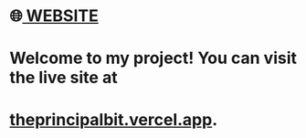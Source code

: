 # **🌐[ WEBSITE](https://theprincipalbit.vercel.app)**

# Welcome to my project! You can visit the live site at
# [theprincipalbit.vercel.app](https://theprincipalbit.vercel.app).
